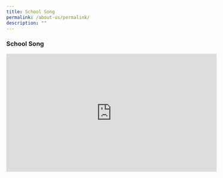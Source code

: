 ```yaml
---
title: School Song
permalink: /about-us/permalink/
description: ""
---
```

### School Song

<iframe width="560" height="315" src="https://www.youtube.com/embed/9AOKjkmYCQM" title="YouTube video player" frameborder="0" allow="accelerometer; autoplay; clipboard-write; encrypted-media; gyroscope; picture-in-picture; web-share" allowfullscreen></iframe>
